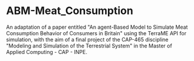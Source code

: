 # ABM-Meat_Consumption
An adaptation of a paper entitled "An agent-Based Model to Simulate Meat Consumption Behavior of Consumers in Britain" using the TerraME API for simulation, with the aim of a final project of the CAP-465 discipline "Modeling and Simulation of the Terrestrial System" in the Master of Applied Computing - CAP - INPE.
